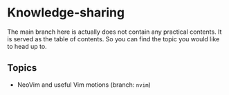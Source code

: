 # Knowledge-sharing

The main branch here is actually does not contain any practical contents.
It is served as the table of contents. So you can find the topic you would
like to head up to.

## Topics

- NeoVim and useful Vim motions (branch: `nvim`)
